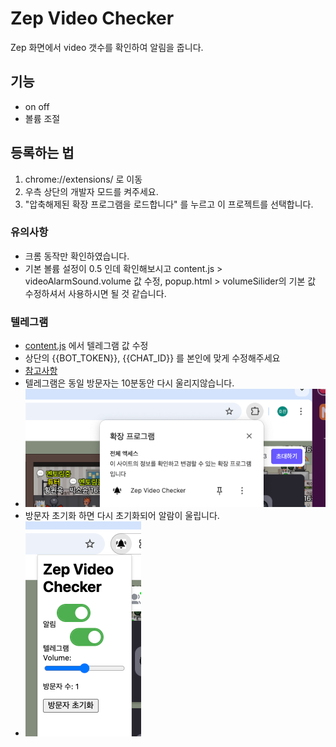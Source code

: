 # Zep Video Checker
Zep 화면에서 video 갯수를 확인하여 알림을 줍니다.

## 기능
- on off
- 볼륨 조절


## 등록하는 법
1. chrome://extensions/ 로 이동
2. 우측 상단의 개발자 모드를 켜주세요.
3. "압축해제된 확장 프로그램을 로드합니다" 를 누르고 이 프로젝트를 선택합니다.


### 유의사항
- 크롬 동작만 확인하였습니다.
- 기본 볼륨 설정이 0.5 인데 확인해보시고 content.js > videoAlarmSound.volume 값 수정, popup.html > volumeSilider의 기본 값 수정하셔서 사용하시면 될 것 같습니다.

### 텔레그램
- [content.js](content.js) 에서 텔레그램 값 수정
- 상단의 {{BOT_TOKEN}}, {{CHAT_ID}} 를 본인에 맞게 수정해주세요
- [참고사항](https://blog.naver.com/lifelectronics/223198582215)
- 텔레그램은 동일 방문자는 10분동안 다시 울리지않습니다.
- ![image1.png](image/image1.png)
- 방문자 초기화 하면 다시 초기화되어 알람이 울립니다.
- ![img.png](image/img.png)